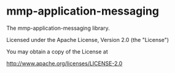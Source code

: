 mmp-application-messaging
=========================	

The mmp-application-messaging library.

Licensed under the Apache License, Version 2.0 (the "License")

You may obtain a copy of the License at

http://www.apache.org/licenses/LICENSE-2.0

